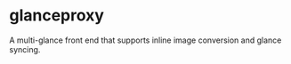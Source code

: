 glanceproxy
===========

A multi-glance front end that supports inline image conversion and glance syncing.